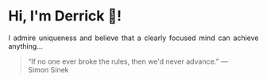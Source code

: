 # Hi, I'm Derrick 👋!
<p align="justify">I admire uniqueness and believe that a clearly focused mind can achieve anything...</p> 
<!-- #quote-start -->
<blockquote>&ldquo;If no one ever broke the rules, then we'd never advance.&rdquo; &mdash; <footer>Simon Sinek</footer></blockquote>
<!-- #quote-end -->

